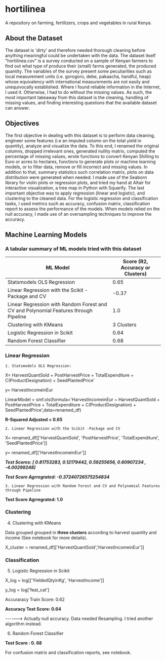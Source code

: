 # hortilinea
A repository on farming, fertilizers, crops and vegetables in rural Kenya.

## About the Dataset

The dataset is 'dirty' and therefore needed thorough cleaning before anything meaningful could be undertaken with the data. The dataset itself "hortilinea.csv" is a survey conducted on a sample of Kenyan farmers to find out what type of produce their (small) farms generated, the produced quantity. The variables of the survey present some peculiarities such as local measurement units (i.e. gorogoro, debe, pakaacha, handful, heap) whose equivalency with international measurements are not easily and unequivocally established. Where I found reliable information in the Internet, I used it. Otherwise, I had to do without the missing values. As such, the most important takeaway from this dataset is the cleaning, handling of missing values, and finding interesting questions that the available dataset can answer.


## Objectives
The first objective in dealing with this dataset is to perform data cleaning, engineer some features (i.e an imputed 
column on the total yield in quantity), analyze and visualize the data. To this end, I renamed the original 
columns, dropped irrelevant ones, generated nullity matrix, computed the percentage of missing values, wrote 
functions to convert Kenyan Shilling to Euro or acres to hectares, functions to generate plots or machine 
learning models, or to filter data, remove or fill incorrect and missing values. In addition to that, summary 
statistics such correlation matrix, plots on data distribution were generated when needed. I made use of the
Seaborn library for violin plots or regression plots, and tried my hand at Altair for interactive visualization, 
a tree map in Python with Squarify. The last important objective was to apply regression (linear and logistic),
and clustering to the cleaned data. For the logistic regression and classification tasks, I used metrics such as
accuracy, confusion matrix, classification report to assess the performance of the models. When models relied on
the null accuracy, I made use of an oversampling techniques to improve the accuracy.

## Machine Learning Models

### A tabular summary of ML models tried with this dataset
<table>
<thead>
  <tr>
    <th>ML Model</th>
    <th>Score (R2, Accuracy or Clusters)</th>
  </tr>
</thead>
<tbody>
  <tr>
    <td>Statsmodels OLS Regression</td>
    <td>0.65</td>
  </tr>
  <tr>
    <td>Linear Regression with the Scikit -Package and CV</td>
    <td>-0.37</td>
  </tr>
  <tr>
    <td>Linear Regression with Random Forest and CV and Polynomial Features through Pipeline</td>
    <td>1.0</td>
  </tr>
  <tr>
    <td>Clustering with KMeans</td>
    <td>3 Clusters</td>
  </tr>
  <tr>
    <td>Logistic Regression in Scikit</td>
    <td>0.64</td>
  </tr>
  <tr>
    <td>Random Forest Classifier</td>
    <td>0.68</td>
  </tr>
</tbody>
</table>

### Linear Regression 

    1. Statsmodels OLS Regression:
    
X= HarvestQuantSold + PostHarvestPrice + TotalExpenditure + C(ProductDesignation) + SeedPlantedPrice'

y= HarvestIncomeinEur


LinearModel = smf.ols(formula='HarvestIncomeinEur ~  HarvestQuantSold + PostHarvestPrice + TotalExpenditure + C(ProductDesignation) + SeedPlantedPrice',data=renamed_df)

**R-Squared Adjusted = 0.65**

    2. Linear Regression with the Scikit -Package and CV
 
X= renamed_df[['HarvestQuantSold', 'PostHarvestPrice', 'TotalExpenditure', 'SeedPlantedPrice']]

y= renamed_df[['HarvestIncomeinEur']]

***Test Scores: [ 0.81753283,  0.12179442,   0.59255656,  0.60907234 , -4.00299248]***

***Test Score Agrregrated: -0.37240726575254834***


    3. Linear Regression with Random Forest and CV and Polynomial Features through Pipeline
    
**Test Score Agrregrated: 1.0**

### Clustering 

4. Clustering with KMeans

Data grouped grouped in **three clusters** according to harvest quantity and income (See notebook for more details).

X_cluster = renamed_df[['HarvestQuantSold','HarvestIncomeinEur']]
  
  
 ### Classification
 
 
5. Logistic Regression in Scikit
 
X_log = log[['YieldedQtyinKg', 'HarvestIncome']]

y_log = log['feat_cat']

Accuraracy Train Score: 0.62

**Accuracy Test Score: 0.64**

------> Actually null accuracy. Data needed Resampling. I tried another algorithm instead.


 6. Random Forest Classifier
  
  **Test Score : 0. 68**
 
 For confusion matrix and classification reports, see notebook. 

